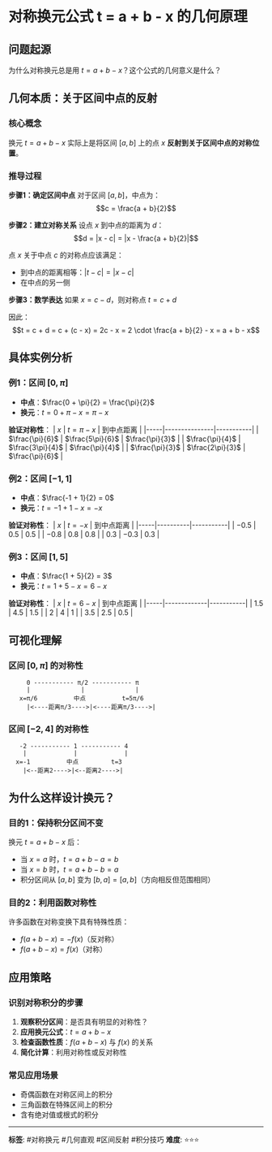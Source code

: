 # 对称换元公式 t = a + b - x 的几何原理

## 问题起源
为什么对称换元总是用 $t = a + b - x$？这个公式的几何意义是什么？

## 几何本质：关于区间中点的反射

### 核心概念
换元 $t = a + b - x$ 实际上是将区间 $[a, b]$ 上的点 $x$ **反射到关于区间中点的对称位置**。

### 推导过程

**步骤1：确定区间中点**
对于区间 $[a, b]$，中点为：
$$c = \frac{a + b}{2}$$

**步骤2：建立对称关系**
设点 $x$ 到中点的距离为 $d$：
$$d = |x - c| = |x - \frac{a + b}{2}|$$

点 $x$ 关于中点 $c$ 的对称点应该满足：
- 到中点的距离相等：$|t - c| = |x - c|$
- 在中点的另一侧

**步骤3：数学表达**
如果 $x = c - d$，则对称点 $t = c + d$

因此：
$$t = c + d = c + (c - x) = 2c - x = 2 \cdot \frac{a + b}{2} - x = a + b - x$$

## 具体实例分析

### 例1：区间 $[0, \pi]$
- **中点**：$\frac{0 + \pi}{2} = \frac{\pi}{2}$
- **换元**：$t = 0 + \pi - x = \pi - x$

**验证对称性**：
| $x$ | $t = \pi - x$ | 到中点距离 |
|-----|---------------|-----------|
| $\frac{\pi}{6}$ | $\frac{5\pi}{6}$ | $\frac{\pi}{3}$ |
| $\frac{\pi}{4}$ | $\frac{3\pi}{4}$ | $\frac{\pi}{4}$ |
| $\frac{\pi}{3}$ | $\frac{2\pi}{3}$ | $\frac{\pi}{6}$ |

### 例2：区间 $[-1, 1]$
- **中点**：$\frac{-1 + 1}{2} = 0$
- **换元**：$t = -1 + 1 - x = -x$

**验证对称性**：
| $x$ | $t = -x$ | 到中点距离 |
|-----|----------|-----------|
| $-0.5$ | $0.5$ | $0.5$ |
| $-0.8$ | $0.8$ | $0.8$ |
| $0.3$ | $-0.3$ | $0.3$ |

### 例3：区间 $[1, 5]$
- **中点**：$\frac{1 + 5}{2} = 3$
- **换元**：$t = 1 + 5 - x = 6 - x$

**验证对称性**：
| $x$ | $t = 6 - x$ | 到中点距离 |
|-----|-------------|-----------|
| $1.5$ | $4.5$ | $1.5$ |
| $2$ | $4$ | $1$ |
| $3.5$ | $2.5$ | $0.5$ |

## 可视化理解

### 区间 $[0, \pi]$ 的对称性
```
     0 ----------- π/2 ----------- π
     |              |              |
   x=π/6          中点          t=5π/6
     |<----距离π/3---->|<----距离π/3---->|
```

### 区间 $[-2, 4]$ 的对称性
```
   -2 ----------- 1 ----------- 4
    |             |             |
  x=-1          中点         t=3
    |<--距离2---->|<--距离2---->|
```

## 为什么这样设计换元？

### 目的1：保持积分区间不变
换元 $t = a + b - x$ 后：
- 当 $x = a$ 时，$t = a + b - a = b$
- 当 $x = b$ 时，$t = a + b - b = a$
- 积分区间从 $[a, b]$ 变为 $[b, a] = [a, b]$（方向相反但范围相同）

### 目的2：利用函数对称性
许多函数在对称变换下具有特殊性质：
- $f(a + b - x) = -f(x)$（反对称）
- $f(a + b - x) = f(x)$（对称）

## 应用策略

### 识别对称积分的步骤
1. **观察积分区间**：是否具有明显的对称性？
2. **应用换元公式**：$t = a + b - x$
3. **检查函数性质**：$f(a + b - x)$ 与 $f(x)$ 的关系
4. **简化计算**：利用对称性或反对称性

### 常见应用场景
- 奇偶函数在对称区间上的积分
- 三角函数在特殊区间上的积分
- 含有绝对值或根式的积分

---

**标签**: #对称换元 #几何直观 #区间反射 #积分技巧
**难度**: ⭐⭐⭐
